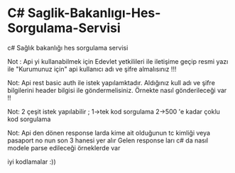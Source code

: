 # C# Saglik-Bakanlıgı-Hes-Sorgulama-Servisi
c# Sağlık bakanlığı hes sorgulama servisi 

Not : Api yi kullanabilmek için Edevlet yetkilileri ile iletişime geçip resmi yazı  ile "Kurumunuz için"  api kullanıcı adı ve şifre almalısınız !!!

Not: Api rest basic auth ile istek yapılamktadır. Aldığınız kull adı ve şifre bilgilerini header bilgisi ile göndermelisiniz. Örnekte nasıl gönderileceği var !!

Not: 2 çeşit istek yapılabilir ;
1->tek kod sorgulama
2->500 'e kadar çoklu kod sorgulama

Not: Api den dönen response larda kime ait olduğunun tc kimliği veya pasaport no nun son 3 hanesi yer alır
Gelen response ları c# da nasıl modele parse edileceği örneklerde var

iyi kodlamalar :))
